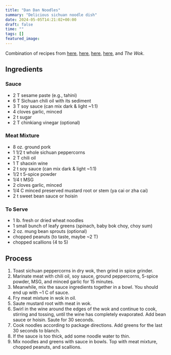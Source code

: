 ```yaml
---
title: "Dan Dan Noodles"
summary: "Delicious sichuan noodle dish"
date: 2024-05-05T14:21:02+00:00
draft: false
time: ""
tags: []
featured_image: 
---
```


Combination of recipes from [here](https://thewoksoflife.com/dan-dan-noodles/#recipe), [here](https://www.recipetineats.com/dan-dan-noodles-spicy-sichuan-noodles/#wprm-recipe-container-42353), [here](https://cjeatsrecipes.com/dan-dan-noodles/), [here](https://flybyjing.com/dandan/), and _The Wok_.

## Ingredients

### Sauce
- 2 T sesame paste (e.g., tahini)
- 6 T Sichuan chili oil with its sediment
- 3 T soy sauce (can mix dark & light ~1:1)
- 4 cloves garlic, minced
- 2 t sugar
- 2 T chinkiang vinegar (optional)

### Meat Mixture
- 8 oz. ground pork
- 1 1/2 t whole sichuan peppercorns
- 2 T chili oil
- 1 T shaoxin wine
- 2 t soy sauce (can mix dark & light ~1:1)
- 1/2 t 5-spice powder
- 1/4 t MSG
- 2 cloves garlic, minced
- 1/4 C minced preserved mustard root or stem (ya cai or zha cai)
- 2 t sweet bean sauce or hoisin

### To Serve
- 1 lb. fresh or dried wheat noodles
- 1 small bunch of leafy greens (spinach, baby bok choy, choy sum)
- 2 oz. mung bean sprouts (optional)
- chopped peanuts (to taste, maybe ~2 T)
- chopped scallions (4 to 5)

## Process

1. Toast sichuan peppercorns in dry wok, then grind in spice grinder.
1. Marinate meat with chili oil, soy sauce, ground peppercorns, 5-spice powder, MSG, and minced garlic for 15 minutes.
1. Meanwhile, mix the sauce ingredients together in a bowl. You should end up with ~1 C of sauce.
1. Fry meat mixture in wok in oil.
1. Saute mustard root with meat in wok.
1. Swirl in the wine around the edges of the wok and continue to cook, stirring and tossing, until the wine has completely evaporated. Add bean sauce or hoisin. Saute for 30 seconds.
1. Cook noodles according to package directions. Add greens for the last 30 seconds to blanch.
1. If the sauce is too thick, add some noodle water to thin.
1. Mix noodles and greens with sauce in bowls. Top with meat mixture, chopped peanuts, and scallions.